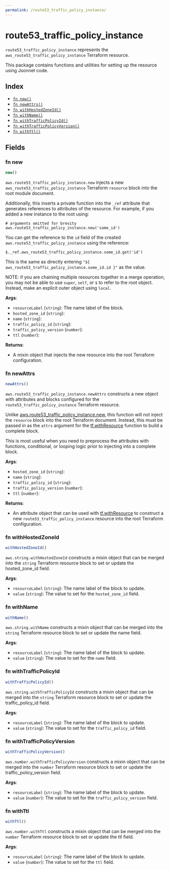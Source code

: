 ```yaml
---
permalink: /route53_traffic_policy_instance/
---
```


# route53_traffic_policy_instance

`route53_traffic_policy_instance` represents the `aws_route53_traffic_policy_instance` Terraform resource.



This package contains functions and utilities for setting up the resource using Jsonnet code.


## Index

* [`fn new()`](#fn-new)
* [`fn newAttrs()`](#fn-newattrs)
* [`fn withHostedZoneId()`](#fn-withhostedzoneid)
* [`fn withName()`](#fn-withname)
* [`fn withTrafficPolicyId()`](#fn-withtrafficpolicyid)
* [`fn withTrafficPolicyVersion()`](#fn-withtrafficpolicyversion)
* [`fn withTtl()`](#fn-withttl)

## Fields

### fn new

```ts
new()
```


`aws.route53_traffic_policy_instance.new` injects a new `aws_route53_traffic_policy_instance` Terraform `resource`
block into the root module document.

Additionally, this inserts a private function into the `_ref` attribute that generates references to attributes of the
resource. For example, if you added a new instance to the root using:

    # arguments omitted for brevity
    aws.route53_traffic_policy_instance.new('some_id')

You can get the reference to the `id` field of the created `aws.route53_traffic_policy_instance` using the reference:

    $._ref.aws_route53_traffic_policy_instance.some_id.get('id')

This is the same as directly entering `"${ aws_route53_traffic_policy_instance.some_id.id }"` as the value.

NOTE: if you are chaining multiple resources together in a merge operation, you may not be able to use `super`, `self`,
or `$` to refer to the root object. Instead, make an explicit outer object using `local`.

**Args**:
  - `resourceLabel` (`string`): The name label of the block.
  - `hosted_zone_id` (`string`): 
  - `name` (`string`): 
  - `traffic_policy_id` (`string`): 
  - `traffic_policy_version` (`number`): 
  - `ttl` (`number`): 

**Returns**:
- A mixin object that injects the new resource into the root Terraform configuration.


### fn newAttrs

```ts
newAttrs()
```


`aws.route53_traffic_policy_instance.newAttrs` constructs a new object with attributes and blocks configured for the `route53_traffic_policy_instance`
Terraform resource.

Unlike [aws.route53_traffic_policy_instance.new](#fn-route53_traffic_policy_instancenew), this function will not inject the `resource`
block into the root Terraform document. Instead, this must be passed in as the `attrs` argument for the
[tf.withResource](https://github.com/tf-libsonnet/core/tree/main/docs#fn-withresource) function to build a complete block.

This is most useful when you need to preprocess the attributes with functions, conditional, or looping logic prior to
injecting into a complete block.

**Args**:
  - `hosted_zone_id` (`string`): 
  - `name` (`string`): 
  - `traffic_policy_id` (`string`): 
  - `traffic_policy_version` (`number`): 
  - `ttl` (`number`): 

**Returns**:
  - An attribute object that can be used with [tf.withResource](https://github.com/tf-libsonnet/core/tree/main/docs#fn-withresource) to construct a new `route53_traffic_policy_instance` resource into the root Terraform configuration.


### fn withHostedZoneId

```ts
withHostedZoneId()
```

`aws.string.withHostedZoneId` constructs a mixin object that can be merged into the `string`
Terraform resource block to set or update the hosted_zone_id field.



**Args**:
  - `resourceLabel` (`string`): The name label of the block to update.
  - `value` (`string`): The value to set for the `hosted_zone_id` field.


### fn withName

```ts
withName()
```

`aws.string.withName` constructs a mixin object that can be merged into the `string`
Terraform resource block to set or update the name field.



**Args**:
  - `resourceLabel` (`string`): The name label of the block to update.
  - `value` (`string`): The value to set for the `name` field.


### fn withTrafficPolicyId

```ts
withTrafficPolicyId()
```

`aws.string.withTrafficPolicyId` constructs a mixin object that can be merged into the `string`
Terraform resource block to set or update the traffic_policy_id field.



**Args**:
  - `resourceLabel` (`string`): The name label of the block to update.
  - `value` (`string`): The value to set for the `traffic_policy_id` field.


### fn withTrafficPolicyVersion

```ts
withTrafficPolicyVersion()
```

`aws.number.withTrafficPolicyVersion` constructs a mixin object that can be merged into the `number`
Terraform resource block to set or update the traffic_policy_version field.



**Args**:
  - `resourceLabel` (`string`): The name label of the block to update.
  - `value` (`number`): The value to set for the `traffic_policy_version` field.


### fn withTtl

```ts
withTtl()
```

`aws.number.withTtl` constructs a mixin object that can be merged into the `number`
Terraform resource block to set or update the ttl field.



**Args**:
  - `resourceLabel` (`string`): The name label of the block to update.
  - `value` (`number`): The value to set for the `ttl` field.
